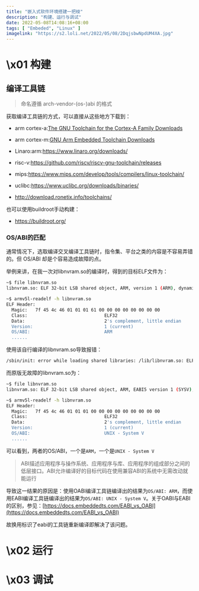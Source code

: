 ```yaml
---
title: "嵌入式软件环境搭建一把梭"
description: "构建、运行与调试"
date: 2022-05-08T14:08:16+08:00
tags: [ "Embeded", "Linux" ]
imagelink: "https://s2.loli.net/2022/05/08/2DqjsbwNpdUM4XA.jpg"
---
```




# \x01 构建

## 编译工具链

> 命名遵循 arch-vendor-(os-)abi 的格式

获取编译工具链的方式，可以直接从这些地方下载到：

- arm cortex-a:[The GNU Toolchain for the Cortex-A Family Downloads](https://developer.arm.com/tools-and-software/open-source-software/developer-tools/gnu-toolchain/gnu-a/downloads)
- arm cortex-m:[GNU Arm Embedded Toolchain Downloads](https://developer.arm.com/tools-and-software/open-source-software/developer-tools/gnu-toolchain/gnu-rm/downloads)
- Linaro:arm:https://www.linaro.org/downloads/
- risc-v:https://github.com/riscv/riscv-gnu-toolchain/releases
- mips:https://www.mips.com/develop/tools/compilers/linux-toolchain/
- uclibc:https://www.uclibc.org/downloads/binaries/

- http://download.ronetix.info/toolchains/

也可以使用buildroot手动构建：

- https://buildroot.org/

### OS/ABI的匹配

通常情况下，选取编译交叉编译工具链时，指令集、平台之类的内容是不容易弄错的。但 OS/ABI 却是个容易造成故障的点。

举例来讲，在我一次对libnvram.so的编译时，得到的目标ELF文件为：

```sh
~$ file libnvram.so
libnvram.so: ELF 32-bit LSB shared object, ARM, version 1 (ARM), dynamically linked, not stripped

~$ armv5l-readelf -h libnvram.so                          
ELF Header:
  Magic:   7f 45 4c 46 01 01 01 61 00 00 00 00 00 00 00 00 
  Class:                             ELF32
  Data:                              2's complement, little endian
  Version:                           1 (current)
  OS/ABI:                            ARM
  ......
```

使用该自行编译的libnvram.so导致报错：

```sh
/sbin/init: error while loading shared libraries: /lib/libnvram.so: ELF file OS ABI invalid
```

而原版无故障的libnvram.so为：

```sh
~$ file libnvram.so
libnvram.so: ELF 32-bit LSB shared object, ARM, EABI5 version 1 (SYSV), dynamically linked, not stripped

~$ armv5l-readelf -h libnvram.so                          
ELF Header:
  Magic:   7f 45 4c 46 01 01 01 00 00 00 00 00 00 00 00 00 
  Class:                             ELF32
  Data:                              2's complement, little endian
  Version:                           1 (current)
  OS/ABI:                            UNIX - System V
  ......
```

可以看到，两者的OS/ABI，一个是`ARM`，一个是`UNIX - System V`

> ABI描述应用程序与操作系统、应用程序与库、应用程序的组成部分之间的低层接口。ABI允许编译好的目标代码在使用兼容ABI的系统中无需改动就能运行

导致这一结果的原因是：使用OABI编译工具链编译出的结果为`OS/ABI: ARM`，而使用EABI编译工具链编译出的结果为`OS/ABI: UNIX - System V`。关于OABI与EABI的区别，参见：[https://docs.embeddedts.com/EABI_vs_OABI](https://docs.embeddedts.com/EABI_vs_OABI)

故换用标识了eabi的工具链重新编译即解决了该问题。

# \x02 运行





# \x03 调试



